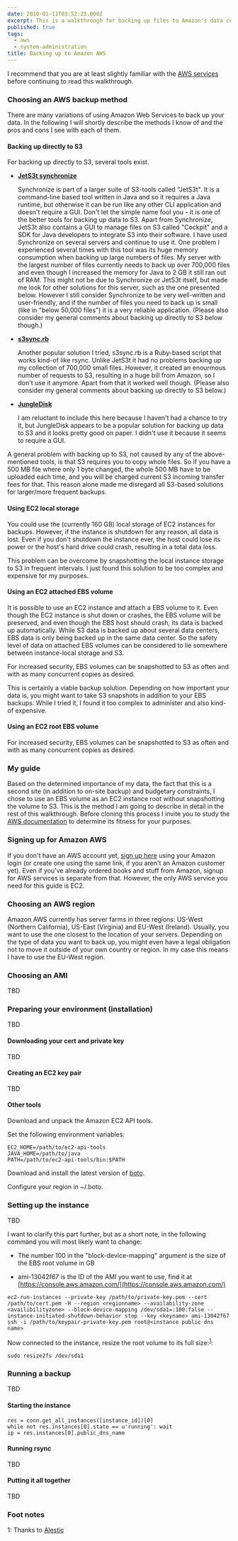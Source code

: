 ```yaml
---
date: 2010-01-11T03:52:23.000Z
excerpt: This is a walkthrough for backing up files to Amazon's data centers, more specifically to an EC2 instance with an EBS root volume. While it is tailored to a UNIX-like environment (as that's what I use - Solaris 10, Debian and Mac OS X 10.6 Snow Leopard), all tools used in these scripts are also available for Windows environments. Some adaptation of the commands might be required.
published: true
tags:
  - aws
  - system-administration
title: Backing up to Amazon AWS
---
```

I recommend that you are at least slightly familiar with the [AWS services](https://aws.amazon.com/) before continuing to read this walkthrough.

### Choosing an AWS backup method

There are many variations of using Amazon Web Services to back up your data. In the following I will shortly describe the methods I know of and the pros and cons I see with each of them.

#### Backing up directly to S3

For backing up directly to S3, several tools exist.

*   **[JetS3t synchronize](https://jets3t.s3.amazonaws.com/applications/applications.html#synchronize)**  

    Synchronize is part of a larger suite of S3-tools called "JetS3t". It is a command-line based tool written in Java and so it requires a Java runtime, but otherwise it can be run like any other CLI application and doesn't require a GUI. Don't let the simple name fool you - it is one of the better tools for backing up data to S3\. Apart from Synchronize, JetS3t also contains a GUI to manage files on S3 called "Cockpit" and a SDK for Java developers to integrate S3 into their software. I have used Synchronize on several servers and continue to use it. One problem I experienced several times with this tool was its huge memory consumption when backing up large numbers of files. My server with the largest number of files currently needs to back up over 700,000 files and even though I increased the memory for Java to 2 GB it still ran out of RAM. This might not be due to Synchronize or JetS3t itself, but made me look for other solutions for this server, such as the one presented below. However I still consider Synchronize to be very well-written and user-friendly, and if the number of files you need to back up is small (like in "below 50,000 files") it is a very reliable application. (Please also consider my general comments about backing up directly to S3 below though.)

*   **[s3sync.rb](https://s3sync.net/wiki.html)**  

    Another popular solution I tried, s3sync.rb is a Ruby-based script that works kind-of like rsync. Unlike JetS3t it had no problems backing up my collection of 700,000 small files. However, it created an enourmous number of requests to S3, resulting in a huge bill from Amazon, so I don't use it anymore. Apart from that it worked well though. (Please also consider my general comments about backing up directly to S3 below.)

*   **[JungleDisk](https://www.jungledisk.com/)**  

    I am reluctant to include this here because I haven't had a chance to try it, but JungleDisk appears to be a popular solution for backing up data to S3 and it looks pretty good on paper. I didn't use it because it seems to require a GUI.

A general problem with backing up to S3, not caused by any of the above-mentioned tools, is that S3 requires you to copy whole files. So if you have a 500 MB file where only 1 byte changed, the whole 500 MB have to be uploaded each time, and you will be charged current S3 incoming transfer fees for that. This reason alone made me disregard all S3-based solutions for larger/more frequent backups.

#### Using EC2 local storage

You could use the (currently 160 GB) local storage of EC2 instances for backups. However, if the instance is shutdown for any reason, all data is lost. Even if you don't shutdown the instance ever, the host could lose its power or the host's hard drive could crash, resulting in a total data loss.

This problem can be overcome by snapshotting the local instance storage to S3 in frequent intervals. I just found this solution to be too complex and expensive for my purposes.

#### Using an EC2 attached EBS volume

It is possible to use an EC2 instance and attach a EBS volume to it. Even though the EC2 instance is shut down or crashes, the EBS volume will be preserved, and even though the EBS host should crash, its data is backed up automatically. While S3 data is backed up about several data centers, EBS data is only being backed up in the same data center. So the safety level of data on attached EBS volumes can be considered to lie somewhere between instance-local storage and S3.

For increased security, EBS volumes can be snapshotted to S3 as often and with as many concurrent copies as desired.

This is certainly a viable backup solution. Depending on how important your data is, you might want to take S3 snapshots in addition to your EBS backups. While I tried it, I found it too complex to administer and also kind-of expensive.

#### Using an EC2 root EBS volume

For increased security, EBS volumes can be snapshotted to S3 as often and with as many concurrent copies as desired.

### My guide

Based on the determined importance of my data, the fact that this is a second site (in addition to on-site backup) and budgetary constraints, I chose to use an EBS volume as an EC2 instance root without snapshotting the volume to S3\. This is the method I am going to describe in detail in the rest of this walkthrough. Before cloning this process I invite you to study the [AWS documentation](https://docs.aws.amazon.com/index.html) to determine its fitness for your purposes.

### Signing up for Amazon AWS

If you don't have an AWS account yet, [sign up here](https://signin.aws.amazon.com/signin?redirect_uri=https%3A%2F%2Fportal.aws.amazon.com%2Fbilling%2Fhome%3Fstate%3DhashArgs%2523%252Fdevpay%26isauthcode%3Dtrue&client_id=arn%3Aaws%3Aiam%3A%3A934814114565%3Auser%2Fportal-aws-auth&forceMobileApp=0&code_challenge=xph9Oqd5JRTW5GW2EATrYIcjs9dVCQAgEyNwi7Jrw1g&code_challenge_method=SHA-256) using your Amazon login (or create one using the same link, if you aren't an Amazon customer yet). Even if you've already ordered books and stuff from Amazon, signup for AWS services is separate from that. However, the only AWS service you need for this guide is EC2.

### Choosing an AWS region

Amazon AWS currently has server farms in three regions: US-West (Northern California), US-East (Virginia) and EU-West (Ireland). Usually, you want to use the one closest to the location of your servers. Depending on the type of data you want to back up, you might even have a legal obligation not to move it outside of your own country or region. In my case this means I have to use the EU-West region.

### Choosing an AMI

TBD

### Preparing your environment (installation)

TBD

#### Downloading your cert and private key

TBD

#### Creating an EC2 key pair

TBD

#### Other tools

Download and unpack the Amazon EC2 API tools.

Set the following environment variables:

```shell
EC2_HOME=/path/to/ec2-api-tools  
JAVA_HOME=/path/to/java  
PATH=/path/to/ec2-api-tools/bin:$PATH
```

Download and install the latest version of [boto](https://github.com/boto/boto).

Configure your region in ~/.boto.

### Setting up the instance

TBD

I want to clarify this part further, but as a short note, in the following command you will most likely want to change:

*   The number 100 in the "block-device-mapping" argument is the size of the EBS root volume in GB

*   ami-13042f67 is the ID of the AMI you want to use, find it at [https://console.aws.amazon.com/](https://console.aws.amazon.com/)

```shell
ec2-run-instances --private-key /path/to/private-key.pem --cert /path/to/cert.pem -H --region <regionname> --availability-zone <availibilityzone> --block-device-mapping /dev/sda1=:100:false --instance-initiated-shutdown-behavior stop --key <keyname> ami-13042f67  
ssh -i /path/to/keypair-private-key.pem root@<instance public dns name>
```

Now connected to the instance, resize the root volume to its full size:<sup>[1](#footnote-1)</sup>:

`sudo resize2fs /dev/sda1`

### Running a backup

TBD

#### Starting the instance

```conn.start_instances([instance_id])  
res = conn.get_all_instances([instance_id])[0]    
while not res.instances[0].state == u'running': wait    
ip = res.instances[0].public_dns_name
```

#### Running rsync

TBD

#### Putting it all together

TBD

### Foot notes

<a id="footnote-1"></a>1: Thanks to [Alestic](https://alestic.com/2009/12/ec2-ebs-boot-resize/)
